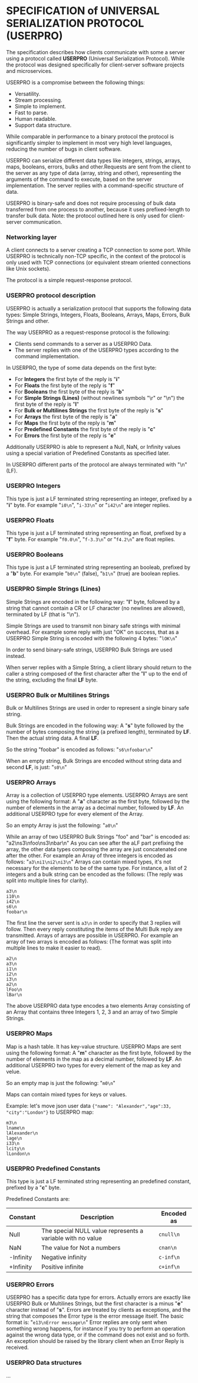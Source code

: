 SPECIFICATION of UNIVERSAL SERIALIZATION PROTOCOL (USERPRO)
===
The specification describes how clients communicate with some a server using a protocol called **USERPRO** (Universal Serialization Protocol). While the protocol was designed specifically for client-server software projects and microservices.

USERPRO is a compromise between the following things:
* Versatility.
* Stream processing.
* Simple to implement.
* Fast to parse.
* Human readable.
* Support data structure.

While comparable in performance to a binary protocol the protocol is significantly simpler to implement in most very high level languages, reducing the number of bugs in client software.

USERPRO can serialize different data types like integers, strings, arrays, maps, booleans, errors, bulks and other.Requests are sent from the client to the server as any type of data (array, string and other), representing the arguments of the command to execute, based on the server implementation. The server replies with a command-specific structure of data.

USERPRO is binary-safe and does not require processing of bulk data transferred from one process to another, because it uses prefixed-length to transfer bulk data.
Note: the protocol outlined here is only used for client-server communication.

### Networking layer

A client connects to a server creating a TCP connection to some port.
While USERPRO is technically non-TCP specific, in the context of the protocol is only used with TCP connections (or equivalent stream oriented connections like Unix sockets).

The protocol is a simple request-response protocol.

### USERPRO protocol description

USERPRO is actually a serialization protocol that supports the following data types: Simple Strings, Integers, Floats, Booleans, Arrays, Maps, Errors, Bulk Strings and other.

The way USERPRO as a request-response protocol is the following:
* Clients send commands to a server as a USERPRO Data.
* The server replies with one of the USERPRO types according to the command implementation.

In USERPRO, the type of some data depends on the first byte:
* For **Integers** the first byte of the reply is "**i**"
* For **Floats** the first byte of the reply is "**f**"
* For **Booleans** the first byte of the reply is "**b**"
* For **Simple Strings (Lines)** (without newlines symbols "\r" or "\n") the first byte of the reply is "**l**"
* For **Bulk or Multilines Strings** the first byte of the reply is "**s**"
* For **Arrays** the first byte of the reply is "**a**"
* For **Maps** the first byte of the reply is "**m**"
* For **Predefined Constants** the first byte of the reply is "**c**"
* For **Errors** the first byte of the reply is "**e**"

Additionally USERPRO is able to represent a Null, NaN, or Infinity values using a special variation of Predefined Constants as specified later.

In USERPRO different parts of the protocol are always terminated with "\n" (LF).

### USERPRO Integers

This type is just a LF terminated string representing an integer, prefixed by a "**i**" byte. For example "`i0\n`", "`i-33\n`" or "`i42\n`" are integer replies.

### USERPRO Floats

This type is just a LF terminated string representing an float, prefixed by a "**f**" byte. For example "`f0.0\n`", "`f-3.3\n`" or "`f4.2\n`" are float replies.

### USERPRO Booleans

This type is just a LF terminated string representing an booleab, prefixed by a "**b**" byte. For example "`b0\n`" (false), "`b1\n`" (true) are boolean replies.

### USERPRO Simple Strings (Lines)

Simple Strings are encoded in the following way: "**l**" byte, followed by a string that cannot contain a CR or LF character (no newlines are allowed), terminated by LF (that is "\n").

Simple Strings are used to transmit non binary safe strings with minimal overhead. For example some reply with just "OK" on success, that as a USERPRO Simple String is encoded with the following 4 bytes:
"`lOK\n`"

In order to send binary-safe strings, USERPRO Bulk Strings are used instead.

When server replies with a Simple String, a client library should return to the caller a string composed of the first character after the "**l**" up to the end of the string, excluding the final **LF** byte.

### USERPRO Bulk or Multilines Strings

Bulk or Multilines Strings are used in order to represent a single binary safe string.

Bulk Strings are encoded in the following way:
A "**s**" byte followed by the number of bytes composing the string (a prefixed length), terminated by **LF**. Then the actual string data. A final **LF**.

So the string "foobar" is encoded as follows: "`s6\nfoobar\n`"

When an empty string, Bulk Strings are encoded without string data and second **LF**, is just: "`s0\n`"

### USERPRO Arrays

Array is a collection of USERPRO type elements. USERPRO Arrays are sent using the following format:
A "**a**" character as the first byte, followed by the number of elements in the array as a decimal number, followed by **LF**. An additional USERPRO type for every element of the Array.

So an empty Array is just the following: "`a0\n`"

While an array of two USERPRO Bulk Strings "foo" and "bar" is encoded as:
"a2\ns3\nfoo\ns3\nbar\n"
As you can see after the a<count>LF part prefixing the array, the other data types composing the array are just concatenated one after the other. For example an Array of three integers is encoded as follows: "`a3\ni1\ni2\ni3\n`"
Arrays can contain mixed types, it's not necessary for the elements to be of the same type. For instance, a list of 2 integers and a bulk string can be encoded as the follows:
(The reply was split into multiple lines for clarity).
```
a3\n
i10\n
i42\n
s6\n
foobar\n
```
The first line the server sent is `a3\n` in order to specify that 3 replies will follow. Then every reply constituting the items of the Multi Bulk reply are transmitted.
Arrays of arrays are possible in USERPRO. For example an array of two arrays is encoded as follows:
(The format was split into multiple lines to make it easier to read).
```
a2\n
a3\n
i1\n
i2\n
i3\n
a2\n
lFoo\n
lBar\n
```

The above USERPRO data type encodes a two elements Array consisting of an Array that contains three Integers 1, 2, 3 and an array of two Simple Strings.

### USERPRO Maps

Map is a hash table. It has key-value structure. USERPRO Maps are sent using the following format:
A "**m**" character as the first byte, followed by the number of elements in the map as a decimal number, followed by **LF**. An additional USERPRO two types for every element of the map as key and velue.

So an empty map is just the following: "`m0\n`"

Maps can contain mixed types for keys or values.

Example: let's move json user data `{"name": "Alexander","age":33, "city":"London"}` to USERPRO map:
```
m3\n
lname\n
lAlexander\n
lage\n
i33\n
lcity\n
lLondon\n
```

### USERPRO Predefined Constants

This type is just a LF terminated string representing an predefined constant, prefixed by a "**c**" byte.

Predefined Constants are:

| Constant | Description | Encoded as |
|-----------|------------------------------------------------------------|------------|
| Null | The special NULL value represents a variable with no value | `cnull\n` |
| NaN | The value for Not a numbers | `cnan\n` |
| -Infinity | Negative infinity | `c-inf\n` |
| +Infinity | Positive infinite | `c+inf\n` |


### USERPRO Errors

USERPRO has a specific data type for errors. Actually errors are exactly like USERPRO Bulk or Multilines Strings, but the first character is a minus "**e**" character instead of "**s**". Errors are treated by clients as exceptions, and the string that composes the Error type is the error message itself.
The basic format is: "`e13\nError message\n`"
Error replies are only sent when something wrong happens, for instance if you try to perform an operation against the wrong data type, or if the command does not exist and so forth. An exception should be raised by the library client when an Error Reply is received.

### USERPRO Data structures

...
